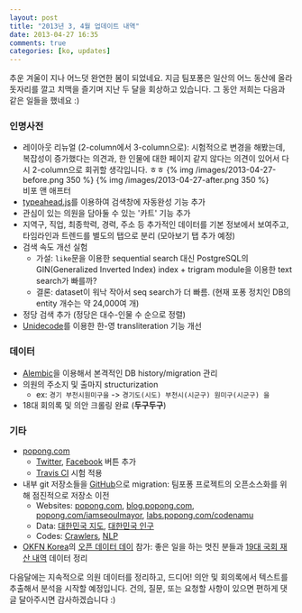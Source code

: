```yaml
---
layout: post
title: "2013년 3, 4월 업데이트 내역"
date: 2013-04-27 16:35
comments: true
categories: [ko, updates]
---
```


추운 겨울이 지나 어느덧 완연한 봄이 되었네요.
지금 팀포퐁은 일산의 어느 동산에 올라 돗자리를 깔고 치맥을 즐기며 지난 두 달을 회상하고 있습니다. 그 동안 저희는 다음과 같은 일들을 했네요 :)<!-- more -->

### 인명사전
- 레이아웃 리뉴얼 (2-column에서 3-column으로): 시험적으로 변경을 해봤는데, 복잡성이 증가했다는 의견과, 한 인물에 대한 페이지 같지 않다는 의견이 있어서 다시 2-column으로 회귀할 생각입니다. ㅎㅎ
    {% img /images/2013-04-27-before.png 350 %} {% img /images/2013-04-27-after.png 350 %}
    <div class='caption'>비포 앤 애프터</div>
- [typeahead.js](http://twitter.github.io/typeahead.js/)를 이용하여 검색창에 자동완성 기능 추가
- 관심이 있는 의원을 담아둘 수 있는 '카트' 기능 추가
- 지역구, 직업, 최종학력, 경력, 주소 등 추가적인 데이터를 기본 정보에서 보여주고, 타임라인과 트렌드를 별도의 탭으로 분리 (모아보기 탭 추가 예정)
- 검색 속도 개선 실험
    - 가설: `like`문을 이용한 sequential search 대신 PostgreSQL의 GIN(Generalized Inverted Index) index + trigram module을 이용한 text search가 빠를까?
    - 결론: dataset이 워낙 작아서 seq search가 더 빠름. (현재 포퐁 정치인 DB의 entity 개수는 약 24,000여 개)
- 정당 검색 추가 (정당은 대수-인물 수 순으로 정렬)
- [Unidecode](https://pypi.python.org/pypi/Unidecode)를 이용한 한-영 transliteration 기능 개선

### 데이터
- [Alembic](https://pypi.python.org/pypi/alembic)을 이용해서 본격적인 DB history/migration 관리
- 의원의 주소지 및 출마지 structurization
    - ex: `경기 부천시원미구을` -> `경기도(시도) 부천시(시군구) 원미구(시군구) 을`
- 18대 회의록 및 의안 크롤링 완료 (**두구두구**)

### 기타
- [popong.com](http://popong.com)
    - [Twitter](http://dev.twitter.com/docs/follow-button), [Facebook](http://developers.facebook.com/docs/reference/plugins/like/) 버튼 추가
    - [Travis CI](https://travis-ci.org/teampopong/popong.com) 시험 적용
- 내부 git 저장소들을 [GitHub](http://github.com/teampopong)으로 migration: 팀포퐁 프로젝트의 오픈소스화를 위해 점진적으로 저장소 이전
    - Websites: [popong.com](https://github.com/teampopong/popong.com), [blog.popong.com](https://github.com/teampopong/teampopong.github.com), [popong.com/iamseoulmayor](https://github.com/teampopong/iamseoulmayor), [labs.popong.com/codenamu](https://github.com/teampopong/nanow)
    - Data: [대한민국 지도](https://github.com/teampopong/southkorea-maps), [대한민국 인구](https://github.com/teampopong/southkorea-population)
    - Codes: [Crawlers](https://github.com/teampopong/crawlers), [NLP](https://github.com/teampopong/nlp)
- [OKFN Korea](http://www.facebook.com/groups/OKFNKorea/)의 [오픈 데이터 데이](http://onoffmix.com/event/12520) 참가: 좋은 일을 하는 멋진 분들과 [19대 국회 재산 내역](https://github.com/teampopong/korea-assembly-officials-property) 데이터 정리


다음달에는 지속적으로 의원 데이터를 정리하고, 드디어! 의안 및 회의록에서 텍스트를 추출해서 분석을 시작할 예정입니다.
건의, 질문, 또는 요청할 사항이 있으면 편하게 댓글 달아주시면 감사하겠습니다 :)
